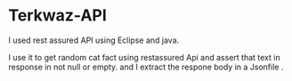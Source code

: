 # Terkwaz-API
I used rest assured API using Eclipse and java.

I use it to get random cat fact using restassured Api and assert that text in response in not null or empty.
and I extract the respone body in a Jsonfile .
